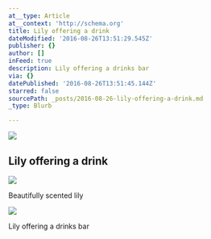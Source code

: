 ```yaml
---
at__type: Article
at__context: 'http://schema.org'
title: Lily offering a drink
dateModified: '2016-08-26T13:51:29.545Z'
publisher: {}
author: []
inFeed: true
description: Lily offering a drinks bar
via: {}
datePublished: '2016-08-26T13:51:45.144Z'
starred: false
sourcePath: _posts/2016-08-26-lily-offering-a-drink.md
_type: Blurb

---
```

<article style=""><img src="https://the-grid-user-content.s3-us-west-2.amazonaws.com/789b72be-5c90-4a02-b217-bba25a1f405c.jpg" /><h1>Lily offering a drink</h1></article>

<article style=""><img src="https://imgflo.herokuapp.com/graph/vahj1ThiexotieMo/9e077ff8433c08e4ae521d93d33dd7da/croprotate.jpg?cropheight=1836&amp;cropwidth=3264&amp;degrees=-180&amp;input=https%3A%2F%2Fthe-grid-user-content.s3-us-west-2.amazonaws.com%2Fe597ca27-d2ff-4102-876c-2bdc918b0b15.jpg&amp;x=0&amp;y=0" /><p>Beautifully scented lily</p></article>

![](https://imgflo.herokuapp.com/graph/vahj1ThiexotieMo/bfc17371baced21af5d4d64e20962824/croprotate.jpg?cropheight=3264&cropwidth=1836&degrees=-90&input=https%3A%2F%2Fthe-grid-user-content.s3-us-west-2.amazonaws.com%2F12a7f1d0-bc98-4d0b-a032-bb1d4f77c6e7.jpg&x=0&y=0)

Lily offering a drinks bar